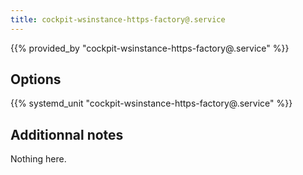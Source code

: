 ```yaml
---
title: cockpit-wsinstance-https-factory@.service
---
```


{{% provided_by "cockpit-wsinstance-https-factory@.service" %}}

## Options

{{% systemd_unit "cockpit-wsinstance-https-factory@.service" %}}

## Additionnal notes

Nothing here.